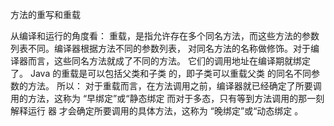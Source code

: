 方法的重写和重载

从编译和运行的角度看：
重载，是指允许存在多个同名方法，而这些方法的参数列表不同。编译器根据方法不同的参数列表， 对同名方法的名称做修饰。对于编译器而言，这些同名方法就成了不同的方法。 它们的调用地址在编译期就绑定了。 Java 的重载是可以包括父类和子类 的，即子类可以重载父类 的同名不同参数的方法。
所以：
对于重载而言，在方法调用之前，编译器就已经确定了所要调用的方法，这称为 “早绑定”或“静态绑定
而对于多态，只有等到方法调用的那一刻 解释运行 器 才会确定所要调用的具体方法，这称为 “晚绑定”或“动态绑定 。